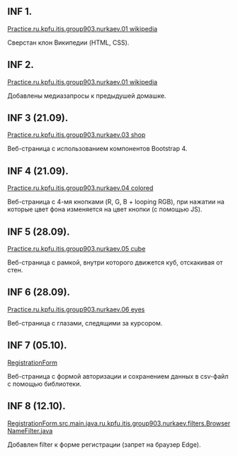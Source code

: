 ## INF 1.
[Practice.ru.kpfu.itis.group903.nurkaev.01 wikipedia](https://github.com/ShamilNur/KFU-Programming-Java3/tree/main/Practice/ru/kpfu/itis/group903/nurkaev/01.%20wikipedia)

Сверстан клон Википедии (HTML, CSS).

## INF 2.
[Practice.ru.kpfu.itis.group903.nurkaev.01 wikipedia](https://github.com/ShamilNur/KFU-Programming-Java3/tree/main/Practice/ru/kpfu/itis/group903/nurkaev/01.%20wikipedia)

Добавлены медиазапросы к предыдушей домашке.

## INF 3 (21.09).
[Practice.ru.kpfu.itis.group903.nurkaev.03 shop](https://github.com/ShamilNur/KFU-Programming-Java3/tree/main/Practice/ru/kpfu/itis/group903/nurkaev/03.%20shop)

Веб-страница с использованием компонентов Bootstrap 4.

## INF 4 (21.09).
[Practice.ru.kpfu.itis.group903.nurkaev.04 colored](https://github.com/ShamilNur/KFU-Programming-Java3/tree/main/Practice/ru/kpfu/itis/group903/nurkaev/04.%20colored)

Веб-страница с 4-мя кнопками (R, G, B + looping RGB), при нажатии на которые цвет фона изменяется на цвет кнопки (с помощью JS).

## INF 5 (28.09).
[Practice.ru.kpfu.itis.group903.nurkaev.05 cube](https://github.com/ShamilNur/KFU-Programming-Java3/tree/main/Practice/ru/kpfu/itis/group903/nurkaev/05.%20cube)

Веб-страница с рамкой, внутри которого движется куб, отскакивая от стен.


## INF 6 (28.09).
[Practice.ru.kpfu.itis.group903.nurkaev.06 eyes](https://github.com/ShamilNur/KFU-Programming-Java3/tree/main/Practice/ru/kpfu/itis/group903/nurkaev/06.%20eyes)

Веб-страница с глазами, следящими за курсором.

## INF 7 (05.10).
[RegistrationForm](https://github.com/ShamilNur/KFU-Programming-Java3/tree/main/RegistrationForm)

Веб-страница с формой авторизации и сохранением данных в csv-файл с помощью библиотеки.  

## INF 8 (12.10).
[RegistrationForm.src.main.java.ru.kpfu.itis.group903.nurkaev.filters.BrowserNameFilter.java](https://github.com/ShamilNur/KFU-Programming-Java3/blob/main/RegistrationForm/src/main/java/ru/kpfu/itis/group903/nurkaev/filters/BrowserNameFilter.java)

Добавлен filter к форме регистрации (запрет на браузер Edge).
